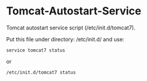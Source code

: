 # Tomcat-Autostart-Service

Tomcat autostart service script (/etc/init.d/tomcat7).



Put this file under directory: /etc/init.d/ and use:

    service tomcat7 status
  
or

    /etc/init.d/tomcat7 status
